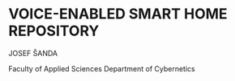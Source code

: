 # VOICE-ENABLED SMART HOME REPOSITORY

JOSEF ŠANDA

Faculty of Applied Sciences
Department of Cybernetics
